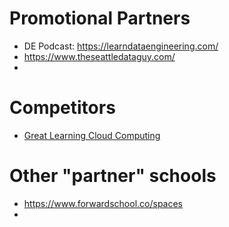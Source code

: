 

# Promotional Partners

- DE Podcast: https://learndataengineering.com/
- https://www.theseattledataguy.com/
- 

# Competitors

- [Great Learning Cloud Computing](https://www.mygreatlearning.com/cloud-computing/courses/pg-program-online-cloud-computing-course?arz=1)

# Other "partner" schools

- https://www.forwardschool.co/spaces
- 
